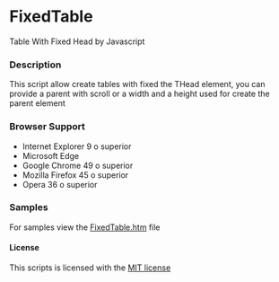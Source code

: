 # FixedTable
Table With Fixed Head by Javascript
 
<h3>Description</h3>
This script allow create tables with fixed the THead element, you can provide a parent with scroll or a width and a height used for create the parent element

<h3>Browser Support</h3>
<ul>
<li>Internet Explorer 9 o superior</li>
<li>Microsoft Edge</li>
<li>Google Chrome 49 o superior</li>
<li>Mozilla Firefox 45 o superior</li>
<li>Opera 36 o superior</li>
</ul>

<h3>Samples</h3>
For samples view the <a href="http://jctools.mx/tablas-con-titulos-fijos">FixedTable.htm<a> file

<h4>License</h4>
This scripts is licensed with the <a href="https://opensource.org/licenses/MIT">MIT license</a>
